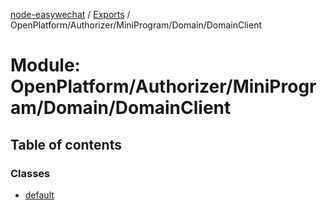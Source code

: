 [node-easywechat](../README.md) / [Exports](../modules.md) / OpenPlatform/Authorizer/MiniProgram/Domain/DomainClient

# Module: OpenPlatform/Authorizer/MiniProgram/Domain/DomainClient

## Table of contents

### Classes

- [default](../classes/OpenPlatform_Authorizer_MiniProgram_Domain_DomainClient.default.md)
